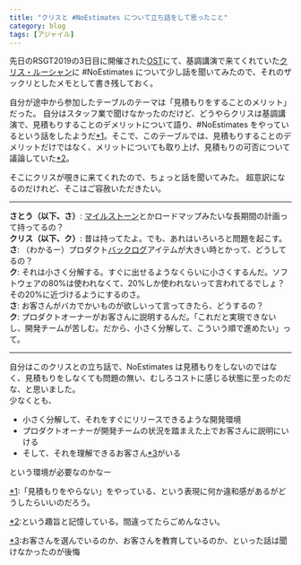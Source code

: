 ```yaml
---
title: "クリスと #NoEstimates について立ち話をして思ったこと"
category: blog
tags: [アジャイル]
---
```

<p>先日のRSGT2019の3日目に開催された<a class="keyword" href="http://d.hatena.ne.jp/keyword/OST">OST</a>にて、基調講演で来てくれていた<a href="https://twitter.com/ChristophLucian">クリス・ルーシャン</a>に #NoEstimates について少し話を聞いてみたので、それのザックリとしたメモとして書き残しておく。</p>

<p>自分が途中から参加したテーブルのテーマは「見積もりをすることのメリット」だった。
自分はスタッフ業で聞けなかったのだけど、どうやらクリスは基調講演で、見積もりすることのデメリットについて語り、#NoEstimates をやっているという話をしたようだ<a href="#f-6270ed40" name="fn-6270ed40" title="「見積もりをやらない」をやっている、という表現に何か違和感があるがどうしたらいいのだろう。">*1</a>。そこで、このテーブルでは、見積もりすることのデメリットだけではなく、メリットについても取り上げ、見積もりの可否について議論していた<a href="#f-8a4160b9" name="fn-8a4160b9" title="という趣旨と記憶している。間違ってたらごめんなさい。">*2</a>。</p>

<p>そこにクリスが覗きに来てくれたので、ちょっと話を聞いてみた。
超意訳になるのだけれど、そこはご容赦いただきたい。</p>

<hr />

<p><strong>さとう（以下、さ）</strong>: <a class="keyword" href="http://d.hatena.ne.jp/keyword/%A5%DE%A5%A4%A5%EB%A5%B9%A5%C8%A1%BC%A5%F3">マイルストーン</a>とかロードマップみたいな長期間の計画って持ってるの？<br/>
<strong>クリス（以下、ク）</strong>: 昔は持ってたよ。でも、あれはいろいろと問題を起こす。<br/>
<strong>さ</strong>: （わかるー）プロダクト<a class="keyword" href="http://d.hatena.ne.jp/keyword/%A5%D0%A5%C3%A5%AF%A5%ED%A5%B0">バックログ</a>アイテムが大きい時とかって、どうしてるの？<br/>
<strong>ク</strong>: それは小さく分解する。すぐに出せるようなくらいに小さくするんだ。ソフトウェアの80%は使われなくて、20%しか使われないって言われてるでしょ？その20%に近づけるようにするのさ。<br/>
<strong>さ</strong>: お客さんがバカでかいものが欲しいって言ってきたら、どうするの？<br/>
<strong>ク</strong>: プロダクトオーナーがお客さんに説明するんだ。「これだと実現できないし、開発チームが苦しむ。だから、小さく分解して、こういう順で進めたい」って。</p>

<hr />

<p>自分はこのクリスとの立ち話で、NoEstimates は見積もりをしないのではなく、見積もりをしなくても問題の無い、むしろコストに感じる状態に至ったのだな、と思いました。<br/>
少なくとも、</p>

<ul>
<li>小さく分解して、それをすぐにリリースできるような開発環境</li>
<li>プロダクトオーナーが開発チームの状況を踏まえた上でお客さんに説明にいける</li>
<li>そして、それを理解できるお客さん<a href="#f-bc5a4186" name="fn-bc5a4186" title="お客さんを選んでいるのか、お客さんを教育しているのか、といった話は聞けなかったのが後悔">*3</a>がいる</li>
</ul>


<p>という環境が必要なのかなー</p>
<div class="footnote">
<p class="footnote"><a href="#fn-6270ed40" name="f-6270ed40" class="footnote-number">*1</a><span class="footnote-delimiter">:</span><span class="footnote-text">「見積もりをやらない」をやっている、という表現に何か違和感があるがどうしたらいいのだろう。</span></p>
<p class="footnote"><a href="#fn-8a4160b9" name="f-8a4160b9" class="footnote-number">*2</a><span class="footnote-delimiter">:</span><span class="footnote-text">という趣旨と記憶している。間違ってたらごめんなさい。</span></p>
<p class="footnote"><a href="#fn-bc5a4186" name="f-bc5a4186" class="footnote-number">*3</a><span class="footnote-delimiter">:</span><span class="footnote-text">お客さんを選んでいるのか、お客さんを教育しているのか、といった話は聞けなかったのが後悔</span></p>
</div>
